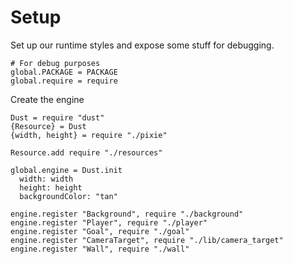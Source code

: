 Setup
=====

Set up our runtime styles and expose some stuff for debugging.

    # For debug purposes
    global.PACKAGE = PACKAGE
    global.require = require

Create the engine

    Dust = require "dust"
    {Resource} = Dust
    {width, height} = require "./pixie"

    Resource.add require "./resources"

    global.engine = Dust.init
      width: width
      height: height
      backgroundColor: "tan"

    engine.register "Background", require "./background"
    engine.register "Player", require "./player"
    engine.register "Goal", require "./goal"
    engine.register "CameraTarget", require "./lib/camera_target"
    engine.register "Wall", require "./wall"
